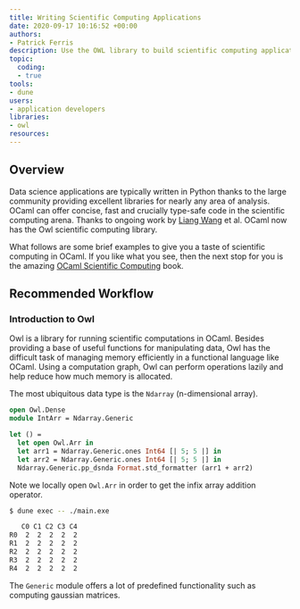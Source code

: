 ```yaml
---
title: Writing Scientific Computing Applications
date: 2020-09-17 10:16:52 +00:00
authors:
- Patrick Ferris
description: Use the OWL library to build scientific computing applications in OCaml
topic:
  coding:
  - true
tools:
- dune
users:
- application developers
libraries:
- owl
resources: 
---
```


## Overview 

Data science applications are typically written in Python thanks to the large community providing excellent libraries for nearly any area of analysis. OCaml can offer concise, fast and crucially type-safe code in the scientific computing arena. Thanks to ongoing work by [Liang Wang](https://www.cl.cam.ac.uk/~lw525/) et al. OCaml now has the Owl scientific computing library. 

What follows are some brief examples to give you a taste of scientific computing in OCaml. If you like what you see, then the next stop for you is the amazing [OCaml Scientific Computing](https://ocaml.xyz/book/) book. 

## Recommended Workflow

### Introduction to Owl 

Owl is a library for running scientific computations in OCaml. Besides providing a base of useful functions for manipulating data, Owl has the difficult task of managing memory efficiently in a functional language like OCaml. Using a computation graph, Owl can perform operations lazily and help reduce how much memory is allocated.

The most ubiquitous data type is the `Ndarray` (n-dimensional array). 

<!-- $MDX file=examples/simple/main.ml -->
```ocaml
open Owl.Dense
module IntArr = Ndarray.Generic

let () =
  let open Owl.Arr in
  let arr1 = Ndarray.Generic.ones Int64 [| 5; 5 |] in
  let arr2 = Ndarray.Generic.ones Int64 [| 5; 5 |] in
  Ndarray.Generic.pp_dsnda Format.std_formatter (arr1 + arr2)
```

Note we locally open `Owl.Arr` in order to get the infix array addition operator. 

```sh dir=examples/simple
$ dune exec -- ./main.exe

   C0 C1 C2 C3 C4
R0  2  2  2  2  2
R1  2  2  2  2  2
R2  2  2  2  2  2
R3  2  2  2  2  2
R4  2  2  2  2  2
```

The `Generic` module offers a lot of predefined functionality such as computing gaussian matrices. 


```ocaml
```

